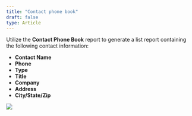 ```yaml
---
title: "Contact phone book"
draft: false
type: Article
---
```



Utilize the **Contact Phone Book** report to generate a list report containing the following contact information: 
* **Contact Name** 
* **Phone** 
* **Type** 
* **Title** 
* **Company**
* **Address** 
* **City/State/Zip** 
  
![](/Modules/assets/Images/005-report-template.png)

